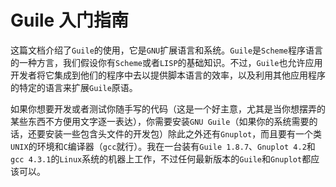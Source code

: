 # Guile 入门指南

这篇文档介绍了`Guile`的使用，它是`GNU`扩展语言和系统。`Guile`是`Scheme`程序语言的一种方言，我们假设你有`Scheme`或者`LISP`的基础知识。不过，`Guile`也允许应用开发者将它集成到他们的程序中去以提供脚本语言的效率，以及利用其他应用程序的特定的语言来扩展`Guile`原语。

如果你想要开发或者测试你随手写的代码（这是一个好主意，尤其是当你想摆弄的某些东西不方便用文字逐一表达），你需要安装`GNU Guile`（如果你的系统需要的话，还要安装一些包含头文件的开发包）除此之外还有`Gnuplot`，而且要有一个类`UNIX`的环境和`C`编译器（`gcc`就行）。我在一台装有`Guile 1.8.7`、`Gnuplot 4.2`和`gcc 4.3.1`的`Linux`系统的机器上工作，不过任何最新版本的`Guile`和`Gnuplot`都应该可以。
